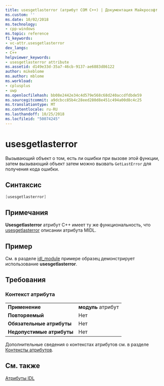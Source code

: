 ```yaml
---
title: usesgetlasterror (атрибут COM C++) | Документация Майкрософт
ms.custom: ''
ms.date: 10/02/2018
ms.technology:
- cpp-windows
ms.topic: reference
f1_keywords:
- vc-attr.usesgetlasterror
dev_langs:
- C++
helpviewer_keywords:
- usesgetlasterror attribute
ms.assetid: d149e33d-35a7-46cb-9137-ae6883d86122
author: mikeblome
ms.author: mblome
ms.workload:
- cplusplus
- uwp
ms.openlocfilehash: bb08e2442e34c4d579e568c68d240accdfdbde59
ms.sourcegitcommit: a9dcbcc85b4c28eed280d8e451c494a00d8c4c25
ms.translationtype: MT
ms.contentlocale: ru-RU
ms.lasthandoff: 10/25/2018
ms.locfileid: "50074245"
---
```

# <a name="usesgetlasterror"></a>usesgetlasterror

Вызывающий объект о том, есть ли ошибки при вызове этой функции, затем вызывающий объект затем можно вызвать `GetLastError` для получения кода ошибки.

## <a name="syntax"></a>Синтаксис

```cpp
[usesgetlasterror]
```

## <a name="remarks"></a>Примечания

**Usesgetlasterror** атрибут C++ имеет ту же функциональность, что [usesgetlasterror](/windows/desktop/Midl/usesgetlasterror) описании атрибута MIDL.

## <a name="example"></a>Пример

См. в разделе [idl_module](idl-module.md) примере образец демонстрирует использование **usesgetlasterror**.

## <a name="requirements"></a>Требования

### <a name="attribute-context"></a>Контекст атрибута

|||
|-|-|
|**Применение**|**модуль** атрибут|
|**Повторяемый**|Нет|
|**Обязательные атрибуты**|Нет|
|**Недопустимые атрибуты**|Нет|

Дополнительные сведения о контекстах атрибутов см. в разделе [Контексты атрибутов](cpp-attributes-com-net.md#contexts).

## <a name="see-also"></a>См. также

[Атрибуты IDL](idl-attributes.md)
